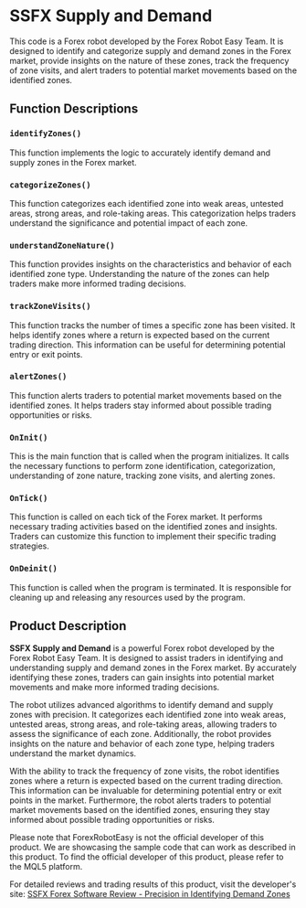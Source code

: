 # SSFX Supply and Demand

This code is a Forex robot developed by the Forex Robot Easy Team. It is designed to identify and categorize supply and demand zones in the Forex market, provide insights on the nature of these zones, track the frequency of zone visits, and alert traders to potential market movements based on the identified zones.

## Function Descriptions

### `identifyZones()`

This function implements the logic to accurately identify demand and supply zones in the Forex market.

### `categorizeZones()`

This function categorizes each identified zone into weak areas, untested areas, strong areas, and role-taking areas. This categorization helps traders understand the significance and potential impact of each zone.

### `understandZoneNature()`

This function provides insights on the characteristics and behavior of each identified zone type. Understanding the nature of the zones can help traders make more informed trading decisions.

### `trackZoneVisits()`

This function tracks the number of times a specific zone has been visited. It helps identify zones where a return is expected based on the current trading direction. This information can be useful for determining potential entry or exit points.

### `alertZones()`

This function alerts traders to potential market movements based on the identified zones. It helps traders stay informed about possible trading opportunities or risks.

### `OnInit()`

This is the main function that is called when the program initializes. It calls the necessary functions to perform zone identification, categorization, understanding of zone nature, tracking zone visits, and alerting zones.

### `OnTick()`

This function is called on each tick of the Forex market. It performs necessary trading activities based on the identified zones and insights. Traders can customize this function to implement their specific trading strategies.

### `OnDeinit()`

This function is called when the program is terminated. It is responsible for cleaning up and releasing any resources used by the program.

## Product Description

**SSFX Supply and Demand** is a powerful Forex robot developed by the Forex Robot Easy Team. It is designed to assist traders in identifying and understanding supply and demand zones in the Forex market. By accurately identifying these zones, traders can gain insights into potential market movements and make more informed trading decisions.

The robot utilizes advanced algorithms to identify demand and supply zones with precision. It categorizes each identified zone into weak areas, untested areas, strong areas, and role-taking areas, allowing traders to assess the significance of each zone. Additionally, the robot provides insights on the nature and behavior of each zone type, helping traders understand the market dynamics.

With the ability to track the frequency of zone visits, the robot identifies zones where a return is expected based on the current trading direction. This information can be invaluable for determining potential entry or exit points in the market. Furthermore, the robot alerts traders to potential market movements based on the identified zones, ensuring they stay informed about possible trading opportunities or risks.

Please note that ForexRobotEasy is not the official developer of this product. We are showcasing the sample code that can work as described in this product. To find the official developer of this product, please refer to the MQL5 platform.

For detailed reviews and trading results of this product, visit the developer's site: [SSFX Forex Software Review - Precision in Identifying Demand Zones](https://forexroboteasy.com/forex-robot-review/ssfx-forex-software-review-precision-in-identifying-demand-zones/)
